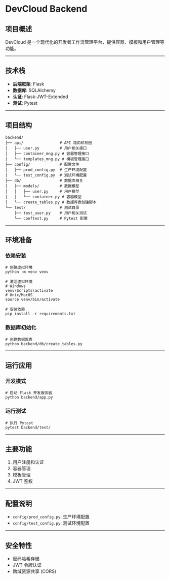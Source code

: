 # DevCloud Backend

## 项目概述

DevCloud 是一个现代化的开发者工作流管理平台，提供容器、模板和用户管理等功能。

* * *

## 技术栈

* **后端框架**: Flask
* **数据库**: SQLAlchemy
* **认证**: Flask-JWT-Extended
* **测试**: Pytest

* * *

## 项目结构

    backend/
    ├── api/                # API 路由和视图
    │   ├── user.py         # 用户相关接口
    │   ├── container_mng.py # 容器管理接口
    │   └── templates_mng.py # 模板管理接口
    ├── config/             # 配置文件
    │   ├── prod_config.py  # 生产环境配置
    │   └── test_config.py  # 测试环境配置
    ├── db/                 # 数据库相关
    │   ├── models/         # 数据模型
    │   │   ├── user.py     # 用户模型
    │   │   └── container.py # 容器模型
    │   └── create_tables.py # 数据库表创建脚本
    └── test/               # 测试目录
        ├── test_user.py    # 用户相关测试
        └── conftest.py     # Pytest 配置

* * *

## 环境准备

### 依赖安装

    # 创建虚拟环境
    python -m venv venv
    
    # 激活虚拟环境
    # Windows
    venv\Scripts\activate
    # Unix/MacOS
    source venv/bin/activate
    
    # 安装依赖
    pip install -r requirements.txt

### 数据库初始化

    # 创建数据库表
    python backend/db/create_tables.py

* * *

## 运行应用

### 开发模式

    # 启动 Flask 开发服务器
    python backend/app.py

### 运行测试

    # 执行 Pytest
    pytest backend/test/

* * *

## 主要功能

1. 用户注册和认证
2. 容器管理
3. 模板管理
4. JWT 鉴权

* * *

## 配置说明

* `config/prod_config.py`: 生产环境配置
* `config/test_config.py`: 测试环境配置

* * *

## 安全特性

* 密码哈希存储
* JWT 令牌认证
* 跨域资源共享 (CORS)